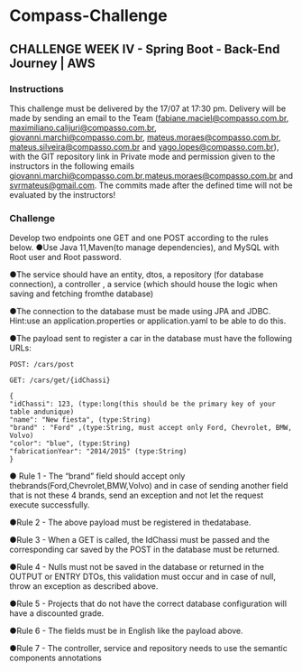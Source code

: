 ﻿# Compass-Challenge
## **CHALLENGE WEEK IV - Spring Boot - Back-End Journey | AWS**
### Instructions
This challenge must be delivered by the 17/07 at 17:30 pm. Delivery will be made by sending an email to the Team
(fabiane.maciel@compasso.com.br, maximiliano.calijuri@compasso.com.br, giovanni.marchi@compasso.com.br,
mateus.moraes@compasso.com.br, mateus.silveira@compasso.com.br and yago.lopes@compasso.com.br), with the GIT repository link in
Private mode and permission given to the instructors in the following emails
giovanni.marchi@compasso.com.br,mateus.moraes@compasso.com.br and svrmateus@gmail.com.
The commits made after the defined time will not be evaluated by the instructors!

### Challenge
Develop two endpoints one GET and one POST according to the rules below.
●Use Java 11,Maven(to manage dependencies), and MySQL with Root user and Root password.

●The service should have an entity, dtos, a repository (for database connection), a controller , a service (which should house the logic when
saving and fetching fromthe database)

●The connection to the database must be made using JPA and JDBC. Hint:use an application.properties or application.yaml to be able to do
this.

●The payload sent to register a car in the database must have the following URLs:
```
POST: /cars/post

GET: /cars/get/{idChassi}

{
"idChassi": 123, (type:long(this should be the primary key of your table andunique)
"name": "New fiesta", (type:String)
"brand" : "Ford" ,(type:String, must accept only Ford, Chevrolet, BMW, Volvo)
"color": "blue", (type:String)
"fabricationYear": "2014/2015" (type:String)
}
```
● Rule 1 - The “brand” field should accept only thebrands(Ford,Chevrolet,BMW,Volvo) and in case of sending another field that is not these 4
brands, send an exception and not let the request execute successfully.

●Rule 2 - The above payload must be registered in thedatabase.

●Rule 3 - When a GET is called, the IdChassi must be passed and the corresponding car saved by the POST in the database must be returned.

●Rule 4 - Nulls must not be saved in the database or returned in the OUTPUT or ENTRY DTOs, this validation must occur and in case of null,
throw an exception as described above.

●Rule 5 - Projects that do not have the correct database configuration will have a discounted grade.

●Rule 6 - The fields must be in English like the payload above.

●Rule 7 - The controller, service and repository needs to use the semantic components annotations
